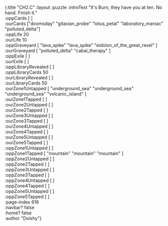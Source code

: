 {:title "CH2.C"
 :layout :puzzle
 :introText "It's Burn, they have you at ten. No hand.
 Finish it."  
 :oppCards [ ]  
 :ourCards ["doomsday" "gitaxian_probe" "lotus_petal" "laboratory_maniac" "polluted_delta"]  
 :oppLife 20  
 :ourLife 10  
 :oppGraveyard [ "lava_spike" "lava_spike" "eidolon_of_the_great_revel" ]  
 :ourGraveyard [ "polluted_delta" "cabal_therapy" ]  
 :oppExile [ ]  
 :ourExile [ ]  
 :oppLibraryRevealed [ ]  
 :oppLibraryCards 50  
 :ourLibraryRevealed [ ]  
 :ourLibraryCards 50  
 :ourZone1Untapped [ "underground_sea" "underground_sea" "underground_sea" "volcanic_island" ]  
 :ourZone1Tapped [ ]  
 :ourZone2Untapped [ ]  
 :ourZone2Tapped [ ]  
 :ourZone3Untapped [ ]  
 :ourZone3Tapped [ ]  
 :ourZone4Untapped [ ]  
 :ourZone4Tapped [ ]  
 :ourZone5Untapped [ ]  
 :ourZone5Tapped [ ]  
 :oppZone1Untapped [ ]  
 :oppZone1Tapped [ "mountain" "mountain" "mountain" ]  
 :oppZone2Untapped [ ]  
 :oppZone2Tapped [ ]  
 :oppZone3Untapped [ ]  
 :oppZone3Tapped [ ]  
 :oppZone4Untapped [ ]  
 :oppZone4Tapped [ ]  
 :oppZone5Untapped [ ]  
 :oppZone5Tapped [ ]  
 :page-index 616  
 :navbar? false  
 :home? false  
 :author "Doishy"}  
